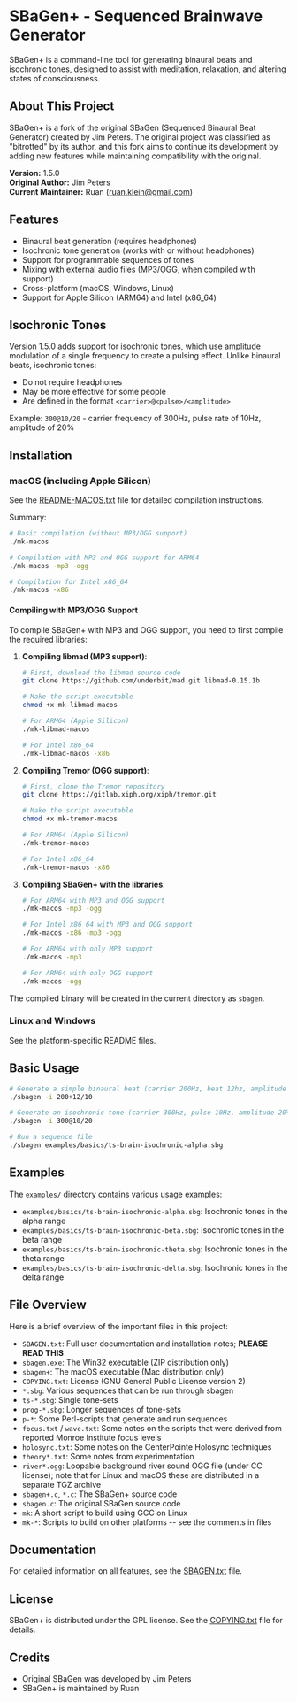 # SBaGen+ - Sequenced Brainwave Generator

SBaGen+ is a command-line tool for generating binaural beats and isochronic tones, designed to assist with meditation, relaxation, and altering states of consciousness.

## About This Project

SBaGen+ is a fork of the original SBaGen (Sequenced Binaural Beat Generator) created by Jim Peters. The original project was classified as "bitrotted" by its author, and this fork aims to continue its development by adding new features while maintaining compatibility with the original.

**Version:** 1.5.0  
**Original Author:** Jim Peters  
**Current Maintainer:** Ruan (ruan.klein@gmail.com)

## Features

- Binaural beat generation (requires headphones)
- Isochronic tone generation (works with or without headphones)
- Support for programmable sequences of tones
- Mixing with external audio files (MP3/OGG, when compiled with support)
- Cross-platform (macOS, Windows, Linux)
- Support for Apple Silicon (ARM64) and Intel (x86_64)

## Isochronic Tones

Version 1.5.0 adds support for isochronic tones, which use amplitude modulation of a single frequency to create a pulsing effect. Unlike binaural beats, isochronic tones:

- Do not require headphones
- May be more effective for some people
- Are defined in the format `<carrier>@<pulse>/<amplitude>`

Example: `300@10/20` - carrier frequency of 300Hz, pulse rate of 10Hz, amplitude of 20%

## Installation

### macOS (including Apple Silicon)

See the [README-MACOS.txt](README-MACOS.txt) file for detailed compilation instructions.

Summary:

```bash
# Basic compilation (without MP3/OGG support)
./mk-macos

# Compilation with MP3 and OGG support for ARM64
./mk-macos -mp3 -ogg

# Compilation for Intel x86_64
./mk-macos -x86
```

#### Compiling with MP3/OGG Support

To compile SBaGen+ with MP3 and OGG support, you need to first compile the required libraries:

1. **Compiling libmad (MP3 support)**:

   ```bash
   # First, download the libmad source code
   git clone https://github.com/underbit/mad.git libmad-0.15.1b

   # Make the script executable
   chmod +x mk-libmad-macos

   # For ARM64 (Apple Silicon)
   ./mk-libmad-macos

   # For Intel x86_64
   ./mk-libmad-macos -x86
   ```

2. **Compiling Tremor (OGG support)**:

   ```bash
   # First, clone the Tremor repository
   git clone https://gitlab.xiph.org/xiph/tremor.git

   # Make the script executable
   chmod +x mk-tremor-macos

   # For ARM64 (Apple Silicon)
   ./mk-tremor-macos

   # For Intel x86_64
   ./mk-tremor-macos -x86
   ```

3. **Compiling SBaGen+ with the libraries**:

   ```bash
   # For ARM64 with MP3 and OGG support
   ./mk-macos -mp3 -ogg

   # For Intel x86_64 with MP3 and OGG support
   ./mk-macos -x86 -mp3 -ogg

   # For ARM64 with only MP3 support
   ./mk-macos -mp3

   # For ARM64 with only OGG support
   ./mk-macos -ogg
   ```

The compiled binary will be created in the current directory as `sbagen`.

### Linux and Windows

See the platform-specific README files.

## Basic Usage

```bash
# Generate a simple binaural beat (carrier 200Hz, beat 12hz, amplitude 10%)
./sbagen -i 200+12/10

# Generate an isochronic tone (carrier 300Hz, pulse 10Hz, amplitude 20%)
./sbagen -i 300@10/20

# Run a sequence file
./sbagen examples/basics/ts-brain-isochronic-alpha.sbg
```

## Examples

The `examples/` directory contains various usage examples:

- `examples/basics/ts-brain-isochronic-alpha.sbg`: Isochronic tones in the alpha range
- `examples/basics/ts-brain-isochronic-beta.sbg`: Isochronic tones in the beta range
- `examples/basics/ts-brain-isochronic-theta.sbg`: Isochronic tones in the theta range
- `examples/basics/ts-brain-isochronic-delta.sbg`: Isochronic tones in the delta range

## File Overview

Here is a brief overview of the important files in this project:

- `SBAGEN.txt`: Full user documentation and installation notes; **PLEASE READ THIS**
- `sbagen.exe`: The Win32 executable (ZIP distribution only)
- `sbagen+`: The macOS executable (Mac distribution only)
- `COPYING.txt`: License (GNU General Public License version 2)
- `*.sbg`: Various sequences that can be run through sbagen
- `ts-*.sbg`: Single tone-sets
- `prog-*.sbg`: Longer sequences of tone-sets
- `p-*`: Some Perl-scripts that generate and run sequences
- `focus.txt` / `wave.txt`: Some notes on the scripts that were derived from reported Monroe Institute focus levels
- `holosync.txt`: Some notes on the CenterPointe Holosync techniques
- `theory*.txt`: Some notes from experimentation
- `river*.ogg`: Loopable background river sound OGG file (under CC license); note that for Linux and macOS these are distributed in a separate TGZ archive
- `sbagen+.c`, `*.c`: The SBaGen+ source code
- `sbagen.c`: The original SBaGen source code
- `mk`: A short script to build using GCC on Linux
- `mk-*`: Scripts to build on other platforms -- see the comments in files

## Documentation

For detailed information on all features, see the [SBAGEN.txt](SBAGEN.txt) file.

## License

SBaGen+ is distributed under the GPL license. See the [COPYING.txt](COPYING.txt) file for details.

## Credits

- Original SBaGen was developed by Jim Peters
- SBaGen+ is maintained by Ruan
